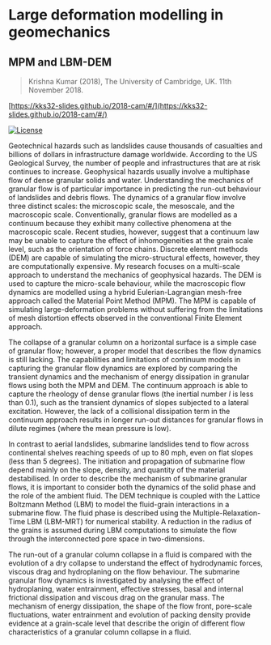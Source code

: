 # Large deformation modelling in geomechanics
## MPM and LBM-DEM
> Krishna Kumar (2018), The University of Cambridge, UK. 11th November 2018.

[https://kks32-slides.github.io/2018-cam/#/](https://kks32-slides.github.io/2018-cam/#/)

[![License](https://img.shields.io/badge/license-cc--by--4.0-brightgreen.svg)](https://creativecommons.org/licenses/by/4.0/)

Geotechnical hazards such as landslides cause thousands of casualties and billions of dollars in infrastructure damage worldwide. According to the US Geological Survey, the number of people and infrastructures that are at risk continues to increase. Geophysical hazards usually involve a multiphase flow of dense granular solids and water. Understanding the mechanics of granular flow is of particular importance in predicting the run-out behaviour of landslides and debris flows. The dynamics of a granular flow involve three distinct scales: the microscopic scale, the mesoscale, and the macroscopic scale. Conventionally, granular flows are modelled as a continuum because they exhibit many collective phenomena at the macroscopic scale. Recent studies, however, suggest that a continuum law may be unable to capture the effect of inhomogeneities at the grain scale level, such as the orientation of force chains. Discrete element methods (DEM) are capable of simulating the micro-structural effects, however, they are computationally expensive. My research focuses on a multi-scale approach to understand the mechanics of geophysical hazards. The DEM is used to capture the micro-scale behaviour, while the macroscopic flow dynamics are modelled using a hybrid Eulerian-Lagrangian mesh-free approach called the Material Point Method (MPM). The MPM is capable of simulating large-deformation problems without suffering from the limitations of mesh distortion effects observed in the conventional Finite Element approach. 

The collapse of a granular column on a horizontal surface is a simple case of granular flow; however, a proper model that describes the flow dynamics is still lacking. The capabilities and limitations of continuum models in capturing the granular flow dynamics are explored by comparing the transient dynamics and the mechanism of energy dissipation in granular flows using both the MPM and DEM. The continuum approach is able to capture the rheology of dense granular flows (the inertial number _I_ is less than 0.1), such as the transient dynamics of slopes subjected to a lateral excitation. However, the lack of a collisional dissipation term in the continuum approach results in longer run-out distances for granular flows in dilute regimes (where the mean pressure is low). 

In contrast to aerial landslides, submarine landslides tend to flow across continental shelves reaching speeds of up to 80 mph, even on flat slopes (less than 5 degrees). The initiation and propagation of submarine flow depend mainly on the slope, density, and quantity of the material destabilised. In order to describe the mechanism of submarine granular flows, it is important to consider both the dynamics of the solid phase and the role of the ambient fluid. The DEM technique is coupled with the Lattice Boltzmann Method (LBM) to model the fluid-grain interactions in a submarine flow. The fluid phase is described using the Multiple-Relaxation-Time LBM (LBM-MRT) for numerical stability. A reduction in the radius of the grains is assumed during LBM computations to simulate the flow through the interconnected pore space in two-dimensions. 

The run-out of a granular column collapse in a fluid is compared with the evolution of a dry collapse to understand the effect of hydrodynamic forces, viscous drag and hydroplaning on the flow behaviour. The submarine granular flow dynamics is investigated by analysing the effect of hydroplaning, water entrainment, effective stresses, basal and internal frictional dissipation and viscous drag on the granular mass. The mechanism of energy dissipation, the shape of the flow front, pore-scale fluctuations, water entrainment and evolution of packing density provide evidence at a grain-scale level that describe the origin of different flow characteristics of a granular column collapse in a fluid. 

